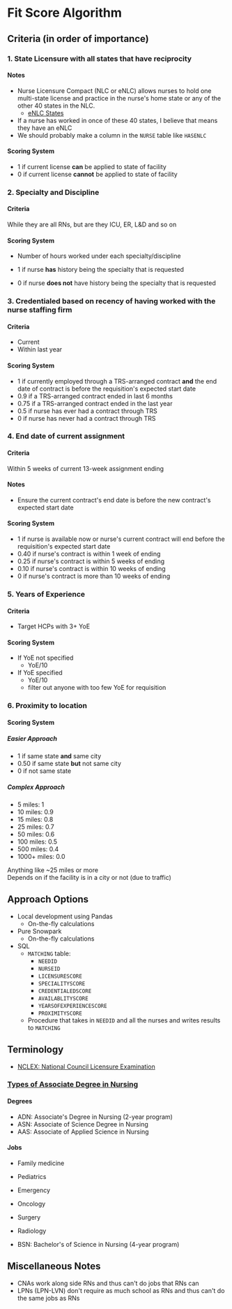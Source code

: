# Fit Score Algorithm

## Criteria (in order of importance)

### 1. State Licensure with all states that have reciprocity

#### Notes

- Nurse Licensure Compact (NLC or eNLC) allows nurses to hold one multi-state license and practice in the nurse's home state or any of the other 40 states in the NLC.
	+ [eNLC States](https://nurse.org/articles/enhanced-compact-multi-state-license-enlc/)
- If a nurse has worked in once of these 40 states, I believe that means they have an eNLC
- We should probably make a column in the `NURSE` table like `HASENLC`
#### Scoring System

- 1 if current license **can** be applied to state of facility
- 0 if current license **cannot** be applied to state of facility

### 2. Specialty and Discipline

#### Criteria

While they are all RNs, but are they ICU, ER, L&D and so on 

#### Scoring System
- Number of hours worked under each specialty/discipline

- 1 if nurse **has** history being the specialty that is requested
- 0 if nurse **does not** have history being the specialty that is requested


### 3. Credentialed based on recency of having worked with the nurse staffing firm

#### Criteria

- Current
- Within last year

#### Scoring System

- 1 if currently employed through a TRS-arranged contract **and** the end date of contract is before the requisition's expected start date
- 0.9 if a TRS-arranged contract ended in last 6 months
- 0.75 if a TRS-arranged contract ended in the last year
- 0.5 if nurse has ever had a contract through TRS
- 0 if nurse has never had a contract through TRS

### 4. End date of current assignment

#### Criteria

Within 5 weeks of current 13-week assignment ending 


#### Notes

- Ensure the current contract's end date is before the new contract's expected start date

#### Scoring System
- 1 if nurse is available now or nurse's current contract will end before the requisition's expected start date
- 0.40 if nurse's contract is within 1 week of ending
- 0.25 if nurse's contract is within 5 weeks of ending
- 0.10 if nurse's contract is within 10 weeks of ending
- 0 if nurse's contract is more than 10 weeks of ending


### 5. Years of Experience

#### Criteria

- Target HCPs with 3+ YoE

#### Scoring System

- If YoE not specified
	+ YoE/10
- If YoE specified
	+ YoE/10
	+ filter out anyone with too few YoE for requisition

### 6. Proximity to location
#### Scoring System
##### Easier Approach
- 1 if same state **and** same city
- 0.50 if same state **but** not same city
- 0 if not same state

##### Complex Approach
- 5 miles: 1
- 10 miles: 0.9
- 15 miles: 0.8
- 25 miles: 0.7
- 50 miles: 0.6
- 100 miles: 0.5
- 500 miles: 0.4
- 1000+ miles: 0.0

Anything like ~25 miles or more   
Depends on if the facility is in a city or not (due to traffic)


## Approach Options
- Local development using Pandas
	+ On-the-fly calculations
- Pure Snowpark
	+ On-the-fly calculations
- SQL
	+ `MATCHING` table:
		* `NEEDID`
		* `NURSEID`
		* `LICENSURESCORE`
		* `SPECIALITYSCORE`
		* `CREDENTIALEDSCORE`
		* `AVAILABLITYSCORE`
		* `YEARSOFEXPERIENCESCORE`
		* `PROXIMITYSCORE`
	+ Procedure that takes in `NEEDID` and all the nurses and writes results to `MATCHING`


## Terminology

- [NCLEX: National Council Licensure Examination](https://en.wikipedia.org/wiki/National_Council_Licensure_Examination)

### [Types of Associate Degree in Nursing](https://nurse.org/education/adn-guide/)
#### Degrees
- ADN: Associate's Degree in Nursing (2-year program)
- ASN: Associate of Science Degree in Nursing
- AAS: Associate of Applied Science in Nursing
#### Jobs
- Family medicine
- Pediatrics
- Emergency
- Oncology
- Surgery
- Radiology

- BSN: Bachelor's of Science in Nursing (4-year program)



## Miscellaneous Notes
- CNAs work along side RNs and thus can't do jobs that RNs can
- LPNs (LPN-LVN) don't require as much school as RNs and thus can't do the same jobs as RNs